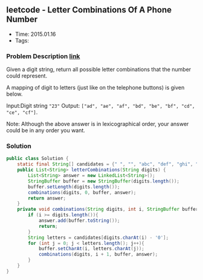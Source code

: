 ## leetcode - Letter Combinations Of A Phone Number
- Time: 2015.01.16
- Tags: 

### Problem Description [link][1]
Given a digit string, return all possible letter combinations that the number could represent.

A mapping of digit to letters (just like on the telephone buttons) is given below.

Input:Digit string `"23"`
Output: `["ad", "ae", "af", "bd", "be", "bf", "cd", "ce", "cf"]`.

Note:
Although the above answer is in lexicographical order, your answer could be in any order you want.


### Solution
```java
public class Solution {
    static final String[] candidates = {" ", "", "abc", "def", "ghi", "jkl", "mno", "pqrs", "tuv", "wxyz"};
    public List<String> letterCombinations(String digits) {
        List<String> answer = new LinkedList<String>();
        StringBuffer buffer = new StringBuffer(digits.length());
        buffer.setLength(digits.length());
        combinations(digits, 0, buffer, answer);
        return answer;
    }
    private void combinations(String digits, int i, StringBuffer buffer, List<String> answer){
        if (i >= digits.length()){
            answer.add(buffer.toString());
            return;
        }
        String letters = candidates[digits.charAt(i) - '0'];
        for (int j = 0; j < letters.length(); j++){
            buffer.setCharAt(i, letters.charAt(j));
            combinations(digits, i + 1, buffer, answer);
        }
    }
}
```

[1]: https://oj.leetcode.com/problems/letter-combinations-of-a-phone-number/ "letter-combinations-of-a-phone-number"

